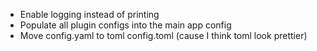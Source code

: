 * Enable logging instead of printing
* Populate all plugin configs into the main app config
* Move config.yaml to toml config.toml (cause I think toml look prettier)
